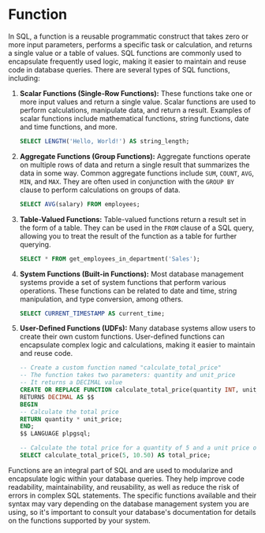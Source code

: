 # Function

In SQL, a function is a reusable programmatic construct that takes zero or more input parameters, performs a specific task or calculation, and returns a single value or a table of values. SQL functions are commonly used to encapsulate frequently used logic, making it easier to maintain and reuse code in database queries. There are several types of SQL functions, including:

1. **Scalar Functions (Single-Row Functions):** These functions take one or more input values and return a single value. Scalar functions are used to perform calculations, manipulate data, and return a result. Examples of scalar functions include mathematical functions, string functions, date and time functions, and more.

   ```sql
   SELECT LENGTH('Hello, World!') AS string_length;
   ```

2. **Aggregate Functions (Group Functions):** Aggregate functions operate on multiple rows of data and return a single result that summarizes the data in some way. Common aggregate functions include `SUM`, `COUNT`, `AVG`, `MIN`, and `MAX`. They are often used in conjunction with the `GROUP BY` clause to perform calculations on groups of data.

   ```sql
   SELECT AVG(salary) FROM employees;
   ```

3. **Table-Valued Functions:** Table-valued functions return a result set in the form of a table. They can be used in the `FROM` clause of a SQL query, allowing you to treat the result of the function as a table for further querying.

   ```sql
   SELECT * FROM get_employees_in_department('Sales');
   ```

4. **System Functions (Built-in Functions):** Most database management systems provide a set of system functions that perform various operations. These functions can be related to date and time, string manipulation, and type conversion, among others.

   ```sql
   SELECT CURRENT_TIMESTAMP AS current_time;
   ```

5. **User-Defined Functions (UDFs):** Many database systems allow users to create their own custom functions. User-defined functions can encapsulate complex logic and calculations, making it easier to maintain and reuse code.

   ```sql
   -- Create a custom function named "calculate_total_price"
   -- The function takes two parameters: quantity and unit_price
   -- It returns a DECIMAL value
   CREATE OR REPLACE FUNCTION calculate_total_price(quantity INT, unit_price DECIMAL)
   RETURNS DECIMAL AS $$
   BEGIN
   -- Calculate the total price
   RETURN quantity * unit_price;
   END;
   $$ LANGUAGE plpgsql;
   ```

   ```sql
   -- Calculate the total price for a quantity of 5 and a unit price of 10.50
   SELECT calculate_total_price(5, 10.50) AS total_price;
   ```

Functions are an integral part of SQL and are used to modularize and encapsulate logic within your database queries. They help improve code readability, maintainability, and reusability, as well as reduce the risk of errors in complex SQL statements. The specific functions available and their syntax may vary depending on the database management system you are using, so it's important to consult your database's documentation for details on the functions supported by your system.
